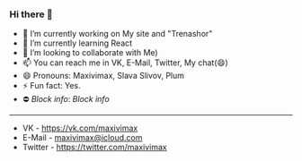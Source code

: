 ### Hi there 👋

- 🔭 I’m currently working on My site and "Trenashor"
- 🌱 I’m currently learning React
- 👯 I’m looking to collaborate with Me)
- 📫 You can reach me in VK, E-Mail, Twitter, My chat(😄)
- 😄 Pronouns: Maxivimax, Slava Slivov, Plum
- ⚡ Fun fact: Yes.
- ⛔ *Block info*: *Block info*

____

+ VK - https://vk.com/maxivimax
+ E-Mail - maxivimax@icloud.com 
+ Twitter - https://twitter.com/maxivimax
